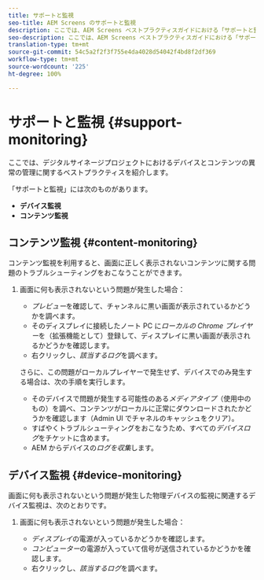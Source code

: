```yaml
---
title: サポートと監視
seo-title: AEM Screens のサポートと監視
description: ここでは、AEM Screens ベストプラクティスガイドにおける「サポートと監視」について説明します
seo-description: ここでは、AEM Screens ベストプラクティスガイドにおける「サポートと監視」について説明します
translation-type: tm+mt
source-git-commit: 54c5a2f2f3f755e4da4028d54042f4bd8f2df369
workflow-type: tm+mt
source-wordcount: '225'
ht-degree: 100%

---
```



# サポートと監視 {#support-monitoring}

ここでは、デジタルサイネージプロジェクトにおけるデバイスとコンテンツの異常の管理に関するベストプラクティスを紹介します。

「サポートと監視」には次のものがあります。

* **デバイス監視**
* **コンテンツ監視**

## コンテンツ監視 {#content-monitoring}

コンテンツ監視を利用すると、画面に正しく表示されないコンテンツに関する問題のトラブルシューティングをおこなうことができます。

1. 画面に何も表示されないという問題が発生した場合：

   * *プレビュー*&#x200B;を確認して、チャンネルに黒い画面が表示されているかどうかを調べます。
   * そのディスプレイに接続したノート PC に&#x200B;*ローカルの Chrome プレイヤー*&#x200B;を（拡張機能として）登録して、ディスプレイに黒い画面が表示されるかどうかを確認します。
   * 右クリックし、*該当するログ*&#x200B;を調べます。

   さらに、この問題がローカルプレイヤーで発生せず、デバイスでのみ発生する場合は、次の手順を実行します。

   * そのデバイスで問題が発生する可能性のある&#x200B;*メディアタイプ*（使用中のもの）を調べ、コンテンツがローカルに正常にダウンロードされたかどうかを確認します（Admin UI でチャネルのキャッシュをクリア）。
   * すばやくトラブルシューティングをおこなうため、すべての&#x200B;*デバイスログ*&#x200B;をチケットに含めます。
   * AEM からデバイスの&#x200B;*ログを収集*&#x200B;します。


## デバイス監視 {#device-monitoring}

画面に何も表示されないという問題が発生した物理デバイスの監視に関連するデバイス監視は、次のとおりです。

1. 画面に何も表示されないという問題が発生した場合：

   * *ディスプレイ*&#x200B;の電源が入っているかどうかを確認します。
   * *コンピューター*&#x200B;の電源が入っていて信号が送信されているかどうかを確認します。
   * 右クリックし、*該当するログ*&#x200B;を調べます。

